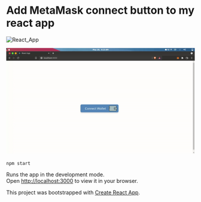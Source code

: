 # Add MetaMask connect button to my react app
![React_App](https://img.shields.io/badge/Connect%20Metamask-React%20App-yellowgreen)

![Output](/helloreact/my-app/ouput/ouput.gif)


```
npm start
```

Runs the app in the development mode.\
Open [http://localhost:3000](http://localhost:3000) to view it in your browser.

This project was bootstrapped with [Create React App](https://github.com/facebook/create-react-app).
